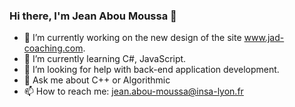 ### Hi there, I'm Jean Abou Moussa 👋

- 🔭 I’m currently working on the new design of the site www.jad-coaching.com.
- 🌱 I’m currently learning C#, JavaScript.
- 🤔 I’m looking for help with back-end application development.
- 💬 Ask me about C++ or Algorithmic
- 📫 How to reach me: jean.abou-moussa@insa-lyon.fr


